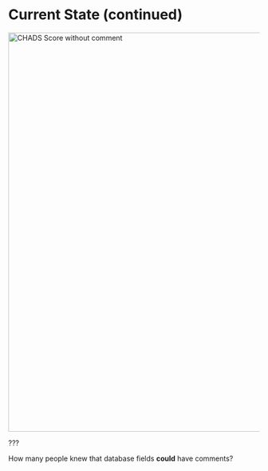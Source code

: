 # Current State (continued)

<img src="images/chads_score.png" width="800" alt="CHADS Score without comment">


???

How many people knew that database fields **could** have comments?
